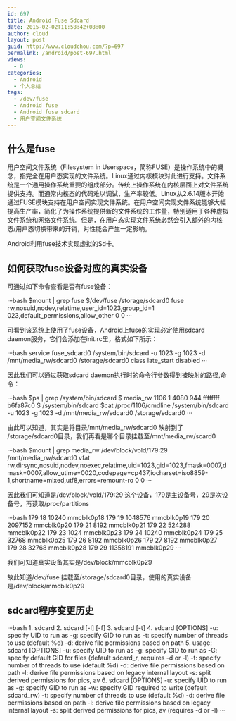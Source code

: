 ```yaml
---
id: 697
title: Android Fuse Sdcard
date: 2015-02-02T11:58:42+08:00
author: cloud
layout: post
guid: http://www.cloudchou.com/?p=697
permalink: /android/post-697.html
views:
  - 0
categories:
  - Android
  - 个人总结
tags:
  - /dev/fuse
  - Android fuse
  - Android fuse sdcard
  - 用户空间文件系统
---
```

<h2>什么是fuse</h2>
<p>用户空间文件系统（Filesystem in Userspace，简称FUSE）是操作系统中的概念，指完全在用户态实现的文件系统。Linux通过内核模块对此进行支持。文件系统是一个通用操作系统重要的组成部分。传统上操作系统在内核层面上对文件系统提供支持。而通常内核态的代码难以调试，生产率较低。Linux从2.6.14版本开始通过FUSE模块支持在用户空间实现文件系统。在用户空间实现文件系统能够大幅提高生产率，简化了为操作系统提供新的文件系统的工作量，特别适用于各种虚拟文件系统和网络文件系统。但是，在用户态实现文件系统必然会引入额外的内核态/用户态切换带来的开销，对性能会产生一定影响。</p>
<p>Android利用fuse技术实现虚拟的Sd卡。</p>
<h2>如何获取fuse设备对应的真实设备</h2>
<p>可通过如下命令查看是否有fuse设备：</p>
···bash
$mount | grep fuse
$/dev/fuse /storage/sdcard0 fuse rw,nosuid,nodev,relatime,user_id=1023,group_id=1 023,default_permissions,allow_other 0 0
···
<p>可看到该系统上使用了fuse设备，Android上fuse的实现必定使用sdcard daemon服务，它们会添加在init.rc里，格式如下所示：</p>
···bash
service fuse_sdcard0 /system/bin/sdcard -u 1023 -g 1023 -d /mnt/media_rw/sdcard0 /storage/sdcard0
   class late_start
   disabled
···
<p>因此我们可以通过获取sdcard daemon执行时的命令行参数得到被映射的路径,命令：</p>
···bash
$ps | grep /system/bin/sdcard
$ media_rw  1106  1     4080   944   ffffffff b6fa87c0 S /system/bin/sdcard
$cat /proc/1106/cmdline
/system/bin/sdcard  -u 1023 -g 1023 -d /mnt/media_rw/sdcard0 /storage/sdcard0
···
<p>由此可以知道，其实是将目录/mnt/media_rw/sdcard0 映射到了 /storage/sdcard0目录，我们再看是哪个目录挂载至/mnt/media_rw/scard0</p>
···bash
$mount | grep media_rw
/dev/block/vold/179:29 /mnt/media_rw/sdcard0 vfat rw,dirsync,nosuid,nodev,noexec,relatime,uid=1023,gid=1023,fmask=0007,dmask=0007,allow_utime=0020,codepage=cp437,iocharset=iso8859-1,shortname=mixed,utf8,errors=remount-ro 0 0
···
<p>因此我们可知道是/dev/block/vold/179:29 这个设备，179是主设备号，29是次设备号，再读取/proc/partitions</p>
···bash
179       18      10240 mmcblk0p18
 179       19    1048576 mmcblk0p19
 179       20    2097152 mmcblk0p20
 179       21       8192 mmcblk0p21
 179       22     524288 mmcblk0p22
 179       23       1024 mmcblk0p23
 179       24      10240 mmcblk0p24
 179       25      32768 mmcblk0p25
 179       26       8192 mmcblk0p26
 179       27       8192 mmcblk0p27
 179       28      32768 mmcblk0p28
 179       29   11358191 mmcblk0p29
···
<p>我们可知道真实设备其实是/dev/block/mmcblk0p29</p>
<p>故此知道/dev/fuse 挂载至/storage/sdcard0目录，使用的真实设备是/dev/block/mmcblk0p29</p>

<h2>sdcard程序变更历史</h2>
···bash
1. sdcard <path> <uid> <gid>
2. sdcard [-l] [-f]<path> <uid> <gid>
3. sdcard [-t<threads>] <source_path> <dest_path> <uid> <gid>
4. sdcard [OPTIONS] <source_path> <dest_path>
 -u: specify UID to run as
 -g: specify GID to run as
 -t: specify number of threads to use (default %d)
 -d: derive file permissions based on path
5. usage: sdcard [OPTIONS] <source_path> <dest_path>
   -u: specify UID to run as
   -g: specify GID to run as
   -G: specify default GID for files (default sdcard_r, requires -d or -l)
   -t: specify number of threads to use (default %d)
   -d: derive file permissions based on path
   -l: derive file permissions based on legacy internal layout
   -s: split derived permissions for pics, av
6. sdcard [OPTIONS] <source_path> <dest_path>
   -u: specify UID to run as
   -g: specify GID to run as
   -w: specify GID required to write (default sdcard_rw)
   -t: specify number of threads to use (default %d)
   -d: derive file permissions based on path
   -l: derive file permissions based on legacy internal layout
   -s: split derived permissions for pics, av (requires -d or -l)  
···
